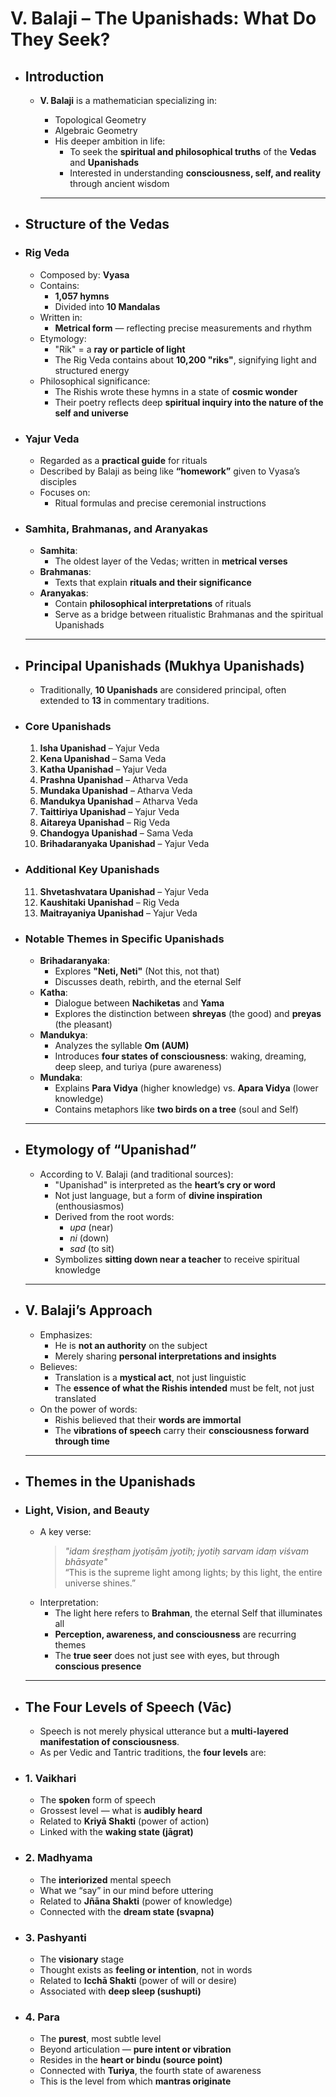 # V. Balaji – The Upanishads: What Do They Seek?
- ## Introduction
	- **V. Balaji** is a mathematician specializing in:
	    * Topological Geometry  
	    * Algebraic Geometry  
	  * His deeper ambition in life:
	    * To seek the **spiritual and philosophical truths** of the **Vedas** and **Upanishads**
	    * Interested in understanding **consciousness, self, and reality** through ancient wisdom
	  
	  ---
- ## Structure of the Vedas
- ### Rig Veda
  * Composed by: **Vyasa**
  * Contains:
    * **1,057 hymns**  
    * Divided into **10 Mandalas**  
  * Written in:
    * **Metrical form** — reflecting precise measurements and rhythm
  * Etymology:
    * "Rik" = a **ray or particle of light**
    * The Rig Veda contains about **10,200 "riks"**, signifying light and structured energy
  * Philosophical significance:
    * The Rishis wrote these hymns in a state of **cosmic wonder**
    * Their poetry reflects deep **spiritual inquiry into the nature of the self and universe**
- ### Yajur Veda
  * Regarded as a **practical guide** for rituals
  * Described by Balaji as being like **“homework”** given to Vyasa’s disciples
  * Focuses on:
    * Ritual formulas and precise ceremonial instructions
- ### Samhita, Brahmanas, and Aranyakas
  * **Samhita**:
    * The oldest layer of the Vedas; written in **metrical verses**
  * **Brahmanas**:
    * Texts that explain **rituals and their significance**
  * **Aranyakas**:
    * Contain **philosophical interpretations** of rituals
    * Serve as a bridge between ritualistic Brahmanas and the spiritual Upanishads
  
  ---
- ## Principal Upanishads (Mukhya Upanishads)
  
  * Traditionally, **10 Upanishads** are considered principal, often extended to **13** in commentary traditions.
- ### Core Upanishads
  1. **Isha Upanishad** – Yajur Veda  
  2. **Kena Upanishad** – Sama Veda  
  3. **Katha Upanishad** – Yajur Veda  
  4. **Prashna Upanishad** – Atharva Veda  
  5. **Mundaka Upanishad** – Atharva Veda  
  6. **Mandukya Upanishad** – Atharva Veda  
  7. **Taittiriya Upanishad** – Yajur Veda  
  8. **Aitareya Upanishad** – Rig Veda  
  9. **Chandogya Upanishad** – Sama Veda  
  10. **Brihadaranyaka Upanishad** – Yajur Veda
- ### Additional Key Upanishads
  11. **Shvetashvatara Upanishad** – Yajur Veda  
  12. **Kaushitaki Upanishad** – Rig Veda  
  13. **Maitrayaniya Upanishad** – Yajur Veda
- ### Notable Themes in Specific Upanishads
  * **Brihadaranyaka**:
    * Explores **"Neti, Neti"** (Not this, not that)
    * Discusses death, rebirth, and the eternal Self  
  * **Katha**:
    * Dialogue between **Nachiketas** and **Yama**
    * Explores the distinction between **shreyas** (the good) and **preyas** (the pleasant)  
  * **Mandukya**:
    * Analyzes the syllable **Om (AUM)**
    * Introduces **four states of consciousness**: waking, dreaming, deep sleep, and turiya (pure awareness)  
  * **Mundaka**:
    * Explains **Para Vidya** (higher knowledge) vs. **Apara Vidya** (lower knowledge)  
    * Contains metaphors like **two birds on a tree** (soul and Self)
  
  ---
- ## Etymology of “Upanishad”
  * According to V. Balaji (and traditional sources):
    * "Upanishad" is interpreted as the **heart’s cry or word**
    * Not just language, but a form of **divine inspiration** (enthousiasmos)
    * Derived from the root words:
        * *upa* (near)
        * *ni* (down)
        * *sad* (to sit)  
    * Symbolizes **sitting down near a teacher** to receive spiritual knowledge
  
  ---
- ## V. Balaji’s Approach
  * Emphasizes:
    * He is **not an authority** on the subject
    * Merely sharing **personal interpretations and insights**
  * Believes:
    * Translation is a **mystical act**, not just linguistic
    * The **essence of what the Rishis intended** must be felt, not just translated
  * On the power of words:
    * Rishis believed that their **words are immortal**
    * The **vibrations of speech** carry their **consciousness forward through time**
  
  ---
- ## Themes in the Upanishads
- ### Light, Vision, and Beauty
  * A key verse:
    > *"idam śreṣṭham jyotiṣām jyotiḥ; jyotiḥ sarvam idaṃ viśvam bhāsyate"*  
    > “This is the supreme light among lights; by this light, the entire universe shines.”
  * Interpretation:
    * The light here refers to **Brahman**, the eternal Self that illuminates all
    * **Perception, awareness, and consciousness** are recurring themes
    * The **true seer** does not just see with eyes, but through **conscious presence**
  
  ---
- ## The Four Levels of Speech (Vāc)
  
  * Speech is not merely physical utterance but a **multi-layered manifestation of consciousness**.
  * As per Vedic and Tantric traditions, the **four levels** are:
- ### 1. **Vaikhari**
  * The **spoken** form of speech  
  * Grossest level — what is **audibly heard**  
  * Related to **Kriyā Shakti** (power of action)  
  * Linked with the **waking state (jāgrat)**
- ### 2. **Madhyama**
  * The **interiorized** mental speech  
  * What we “say” in our mind before uttering  
  * Related to **Jñāna Shakti** (power of knowledge)  
  * Connected with the **dream state (svapna)**
- ### 3. **Pashyanti**
  * The **visionary** stage  
  * Thought exists as **feeling or intention**, not in words  
  * Related to **Icchā Shakti** (power of will or desire)  
  * Associated with **deep sleep (sushupti)**
- ### 4. **Para**
  * The **purest**, most subtle level  
  * Beyond articulation — **pure intent or vibration**  
  * Resides in the **heart or bindu (source point)**  
  * Connected with **Turiya**, the fourth state of awareness  
  * This is the level from which **mantras originate**